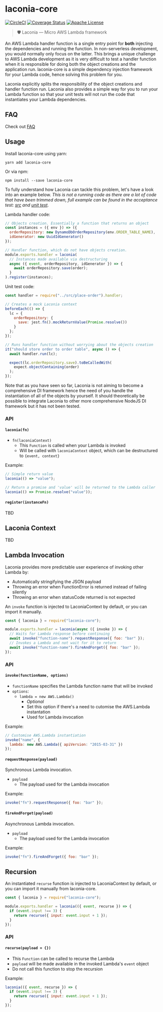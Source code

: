 # laconia-core

[![CircleCI](https://img.shields.io/circleci/project/github/ceilfors/laconia/master.svg)](https://circleci.com/gh/ceilfors/laconia)
[![Coverage Status](https://coveralls.io/repos/github/ceilfors/laconia/badge.svg?branch=master)](https://coveralls.io/github/ceilfors/laconia?branch=master)
[![Apache License](https://img.shields.io/badge/license-Apache-blue.svg)](LICENSE)

> 🛡️ Laconia — Micro AWS Lambda framework

An AWS Lambda handler function is a single entry point for **both** injecting the dependencies
and running the function. In non-serverless development, you would normally
only focus on the latter. This brings a unique challenge to AWS Lambda development
as it is very difficult to test a handler function when it is responsible for doing
both the object creations and the application run. laconia-core is a simple dependency
injection framework for your Lambda code, hence solving this problem for you.

Laconia explicitly splits the responsibility of the object creations and handler function run.
Laconia also provides a simple way for you to run your Lambda function
so that your unit tests will not run the code that instantiates your Lambda dependencies.

## FAQ

Check out [FAQ](https://github.com/ceilfors/laconia#faq)

## Usage

Install laconia-core using yarn:

```
yarn add laconia-core
```

Or via npm:

```
npm install --save laconia-core
```

To fully understand how Laconia can tackle this problem, let's have a look into an
example below. _This is not a running code as there are a lot of code that have been trimmed down,
full example can be found in the acceptance test: [src](packages/laconia-acceptance-test/src/place-order.js)
and [unit test](packages/laconia-acceptance-test/test/place-order.spec.js)_.

Lambda handler code:

```js
// Objects creation. Essentially a function that returns an object
const instances = ({ env }) => ({
  orderRepository: new DynamoDbOrderRepository(env.ORDER_TABLE_NAME),
  idGenerator: new UuidIdGenerator()
});

// Handler function, which do not have objects creation.
module.exports.handler = laconia(
  // Instances made available via destructuring
  async ({ event, orderRepository, idGenerator }) => {
    await orderRepository.save(order);
  }
).register(instances);
```

Unit test code:

```js
const handler = require("../src/place-order").handler;

// Creates a mock Laconia context
beforeEach(() => {
  lc = {
    orderRepository: {
      save: jest.fn().mockReturnValue(Promise.resolve())
    }
  };
});

// Runs handler function without worrying about the objects creation
it("should store order to order table", async () => {
  await handler.run(lc);

  expect(lc.orderRepository.save).toBeCalledWith(
    expect.objectContaining(order)
  );
});
```

Note that as you have seen so far, Laconia is not aiming to become a comprehensive
DI framework hence the need of you handle the instantiation of all of the objects by yourself.
It should theoretically be possible to integrate Laconia to other more comprehensive
NodeJS DI framework but it has not been tested.

### API

#### `laconia(fn)`

* `fn(laconiaContext)`
  * This `Function` is called when your Lambda is invoked
  * Will be called with `laconiaContext` object, which can be destructured to `{event, context}`

Example:

```js
// Simple return value
laconia(() => "value");

// Return a promise and 'value' will be returned to the Lambda caller
laconia(() => Promise.resolve("value"));
```

#### `register(instanceFn)`

TBD

## Laconia Context

TBD

## Lambda Invocation

Laconia provides more predictable user experience of invoking other Lambda by:

* Automatically stringifying the JSON payload
* Throwing an error when FunctionError is returned instead of failing silently
* Throwing an error when statusCode returned is not expected

An `invoke` function is injected to LaconiaContext by default, or you can
import it manually.

```js
const { laconia } = require("laconia-core");

module.exports.handler = laconia(async ({ invoke }) => {
  // Waits for Lambda response before continuing
  await invoke("function-name").requestResponse({ foo: "bar" });
  // Invokes a Lambda and not wait for it to return
  await invoke("function-name").fireAndForget({ foo: "bar" });
});
```

### API

#### `invoke(functionName, options)`

* `functionName` specifies the Lambda function name that will be invoked
* `options`:
  * `lambda = new AWS.Lambda()`
    * _Optional_
    * Set this option if there's a need to cutomise the AWS.Lambda instantation
    * Used for Lambda invocation

Example:

```js
// Customise AWS.Lambda instantiation
invoke("name", {
  lambda: new AWS.Lambda({ apiVersion: "2015-03-31" })
});
```

#### `requestResponse(payload)`

Synchronous Lambda invocation.

* `payload`
  * The payload used for the Lambda invocation

Example:

```js
invoke("fn").requestResponse({ foo: "bar" });
```

#### `fireAndForget(payload)`

Asynchronous Lambda invocation.

* `payload`
  * The payload used for the Lambda invocation

Example:

```js
invoke("fn").fireAndForget({ foo: "bar" });
```

## Recursion

An instantiated `recurse` function is injected to LaconiaContext by default, or
you can import it manually from laconia-core.

```js
const { laconia } = require("laconia-core");

module.exports.handler = laconia(({ event, recurse }) => {
  if (event.input !== 3) {
    return recurse({ input: event.input + 1 });
  }
});
```

### API

#### `recurse(payload = {})`

* This `Function` can be called to recurse the Lambda
* `payload` will be made available in the invoked Lambda's `event` object
* Do not call this function to stop the recursion

Example:

```js
laconia(({ event, recurse }) => {
  if (event.input !== 3) {
    return recurse({ input: event.input + 1 });
  }
});
```
